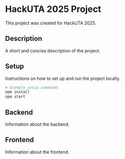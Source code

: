 # HackUTA 2025 Project

This project was created for HackUTA 2025.

## Description

A short and concise description of the project.

## Setup

Instructions on how to set up and run the project locally.

```bash
# Example setup commands
npm install
npm start
```

## Backend

Information about the backend.

## Frontend

Information about the frontend.
